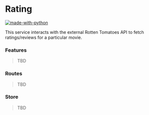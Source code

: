 # Rating
[![made-with-python](https://img.shields.io/badge/Made%20with-Python-1f425f.svg)](https://www.python.org/)

This service interacts with the external Rotten Tomatoes API to fetch ratings/reviews for a particular movie.

### Features
> TBD

### Routes
> TBD

### Store
> TBD
